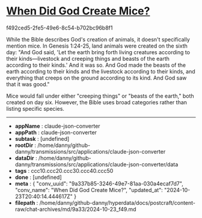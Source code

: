 # [When Did God Create Mice?](https://claude.ai/chat/9a337b85-3246-49e7-81aa-030a4ecaf7d7)

f492ced5-2fe5-49e6-8c54-b702bc96b8f1

 While the Bible describes God's creation of animals, it doesn't specifically mention mice. In Genesis 1:24-25, land animals were created on the sixth day: "And God said, 'Let the earth bring forth living creatures according to their kinds—livestock and creeping things and beasts of the earth according to their kinds.' And it was so. And God made the beasts of the earth according to their kinds and the livestock according to their kinds, and everything that creeps on the ground according to its kind. And God saw that it was good."

Mice would fall under either "creeping things" or "beasts of the earth," both created on day six. However, the Bible uses broad categories rather than listing specific species.

---

* **appName** : claude-json-converter
* **appPath** : claude-json-converter
* **subtask** : [undefined]
* **rootDir** : /home/danny/github-danny/transmissions/src/applications/claude-json-converter
* **dataDir** : /home/danny/github-danny/transmissions/src/applications/claude-json-converter/data
* **tags** : ccc10.ccc20.ccc30.ccc40.ccc50
* **done** : [undefined]
* **meta** : {
  "conv_uuid": "9a337b85-3246-49e7-81aa-030a4ecaf7d7",
  "conv_name": "When Did God Create Mice?",
  "updated_at": "2024-10-23T20:40:14.444617Z"
}
* **filepath** : /home/danny/github-danny/hyperdata/docs/postcraft/content-raw/chat-archives/md/9a33/2024-10-23_f49.md